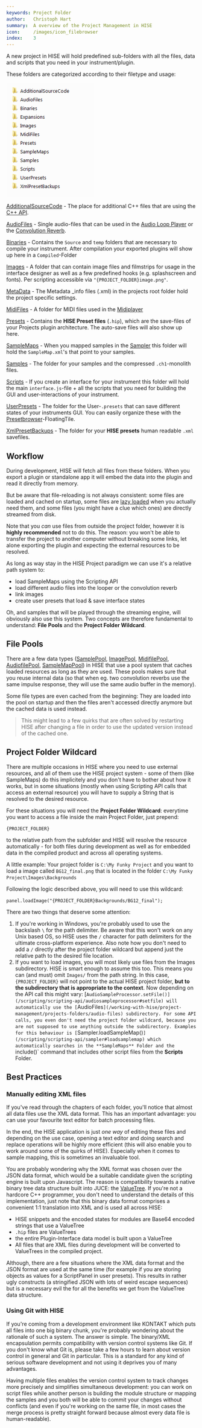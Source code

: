 ```yaml
---
keywords: Project Folder
author:   Christoph Hart
summary:  A overview of the Project Management in HISE
icon:     /images/icon_filebrowser
index:    3
---
```


A new project in HISE will hold predefined sub-folders with all the files, data and scripts that you need in your instrument/plugin.

These folders are categorized according to their filetype and usage:

![image folderstructure](images/custom/folder.png)

[AdditionalSourceCode](/working-with-hise/project-management/projects-folders/additional-source-code) - The place for additional C++ files that are using the [C++ API](/cpp_api).

[AudioFiles](/working-with-hise/project-management/projects-folders/audio-files) - Single audio-files that can be used in the [Audio Loop Player](/hise-modules/sound-generators/list/audiolooper) or the [Convolution Reverb](/hise-modules/effects/list/convolution).

[Binaries](/working-with-hise/project-management/projects-folders/binaries) - Contains the `Source` and `temp` folders that are necessary to compile your instrument. After compilation your exported plugins will show up here in a `Compiled`-Folder

[Images](/working-with-hise/project-management/projects-folders/images) - A folder that can contain image files and filmstrips for usage in the interface designer as well as a few predefined hooks (e.g. splashscreen and fonts). Per scripting accessible via `"{PROJECT_FOLDER}image.png"`.

[MetaData](/working-with-hise/project-management/projects-folders/meta-data) - The Metadata _info files (.xml) in the projects root folder hold the project specific settings.

[MidiFiles](/working-with-hise/project-management/projects-folders/midi-files) - A folder for MIDI files used in the [Midiplayer](/hise-modules/midi-processors/list/midiplayer)

[Presets](/working-with-hise/project-management/projects-folders/presets) - Contains the **HISE Preset files** (`.hip`), which are the save-files of your Projects plugin architecture. The auto-save files will also show up here.

[SampleMaps](/working-with-hise/project-management/projects-folders/sample-maps) - When you mapped samples in the [Sampler](/hise-modules/sound-generators/list/streamingsampler) this folder will hold the `SampleMap.xml`'s that point to your samples.

[Samples](/working-with-hise/project-management/projects-folders/samples) - The folder for your samples and the compressed `.ch1`-monolith files.

[Scripts](/working-with-hise/project-management/projects-folders/scripts) - If you create an interface for your instrument this folder will hold the main `interface.js`-file + all the scripts that you need for building the GUI and user-interactions of your instrument.

[UserPresets](/working-with-hise/project-management/projects-folders/user-presets) - The folder for the User-`.presets` that can save different states of your instruments GUI. You can easily organize these with the [Presetbrowser](/ui-components/floating-tiles/plugin/presetbrowser)-FloatingTile.

[XmlPresetBackups](/working-with-hise/project-management/projects-folders/xml-preset-backups) - The folder for your **HISE presets** human readable `.xml` savefiles. 



## Workflow 

During development, HISE will fetch all files from these folders. When you export a plugin or standalone app it will embed the data into the plugin and read it directly from memory. 

But be aware that file-reloading is not always consistent: some files are loaded and cached on startup, some files are [lazy loaded](https://en.wikipedia.org/wiki/Lazy_loading) when you actually need them, and some files (you might have a clue which ones) are directly streamed from disk. 

Note that you _can_ use files from outside the project folder, however it is **highly recommended** not to do this. The reason: you won't be able to transfer the project to another computer without breaking some links, let alone exporting the plugin and expecting the external resources to be resolved. 

As long as way stay in the HISE Project paradigm we can use it's a relative path system to: 
- load SampleMaps using the Scripting API
- load different audio files into the looper or the convolution reverb
- link images
- create user presets that load & save interface states

Oh, and samples that will be played through the streaming engine, will obviously also use this system. Two concepts are therefore fundamental to understand: **File Pools** and the **Project Folder Wildcard**.

## File Pools

There are a few data types ([SamplePool](/ui-components/floating-tiles/hise/samplepooltable), [ImagePool](/ui-components/floating-tiles/hise/imagepool), [MidifilePool](/ui-components/floating-tiles/hise/midifilepool), [AudiofilePool](/ui-components/floating-tiles/hise/audiofilepool), [SampleMapPool](/ui-components/floating-tiles/hise/samplemappool)) in HISE that use a pool system that caches loaded resources as long as they are used. These pools makes sure that you reuse internal data (so that when eg. two convolution reverbs use the same impulse response, they will use the same audio buffer in the memory).

Some file types are even cached from the beginning: They are loaded into the pool on startup and then the files aren't accessed directly anymore but the cached data is used instead. 

> This might lead to a few quirks that are often solved by restarting HISE after changing a file in order to use the updated version instead of the cached one.

## Project Folder Wildcard

There are multiple occasions in HISE where you need to use external resources, and all of them use the HISE project system - some of them (like SampleMaps) do this implicitely and you don't have to bother about how it works, but in some situations (mostly when using Scripting API calls that access an external resource) you will have to supply a String that is resolved to the desired resource. 

For these situations you will need the **Project Folder Wildcard**: everytime you want to access a file inside the main Project Folder, just prepend: 

```
{PROJECT_FOLDER}
``` 
to the relative path from the subfolder and HISE will resolve the resource automatically - for both files during development as well as for embedded data in the compiled product and across all operating systems.

A little example: Your project folder is `C:\My Funky Project` and you want to load a image called `BG12_final.png` that is located in the folder `C:\My Funky Project\Images\Backgrounds`

Following the logic described above, you will need to use this wildcard:

```
panel.loadImage("{PROJECT_FOLDER}Backgrounds/BG12_final");
```
There are two things that deserve some attention:

1. If you're working in Windows, you're probably used to use the backslash `\` for the path delimiter. Be aware that this won't work on any Unix based OS, so HISE uses the `/` character for path delimiters for the ultimate cross-platform experience. Also note how you don't need to add a `/` directly after the project folder wildcard but append just the relative path to the desired file location.
2. If you want to load images, you will most likely use files from the Images subdirectory. HISE is smart enough to assume this too. This means you can (and must) omit `Images/` from the path string. In this case, `{PROJECT_FOLDER}` will not point to the actual HISE project folder, **but to the subdirectory that is appropriate to the context**. Now depending on the API call this might vary: [`AudioSampleProcessor.setFile()](/scripting/scripting-api/audiosampleprocessor#setfile) will automatically use the [`AudioFiles`](/working-with-hise/project-management/projects-folders/audio-files) subdirectory. For some API calls, you even don't need the project folder wildcard, because you are not supposed to use anything outside the subdirectory. Examples for this behaviour is [`Sampler.loadSampleMap()`](/scripting/scripting-api/sampler#loadsamplemap) which automatically searches in the **SampleMaps** Folder and the `include()` command that includes other script files from the **Scripts** Folder.

## Best Practices

### Manually editing XML files

If you've read through the chapters of each folder, you'll notice that almost all data files use the XML data format. This has an important advantage: you can use your favourite text editor for batch processing files. 

In the end, the HISE application is just *one way* of editing these files and depending on the use case, opening a text editor and doing search and replace operations will be highly more efficient (this will also enable you to work around some of the quirks of HISE). Especially when it comes to sample mapping, this is sometimes an invaluable tool.

You are probably wondering why the XML format was chosen over the JSON data format, which would be a suitable candidate given the scripting engine is built upon Javascript. The reason is compatibility towards a native binary tree data structure built into JUCE: the [ValueTree](https://docs.juce.com/master/classValueTree.html). If you're not a hardcore C++ programmer, you don't need to understand the details of this implementation, just note that this binary data format comprises a convenient 1:1 translation into XML and is used all across HISE:
- HISE snippets and the encoded states for modules are Base64 encoded strings that use a ValueTree
- `.hip` files are ValueTrees
- the entire Plugin-Interface data model is built upon a ValueTree
- All files that are XML files during development will be converted to ValueTrees in the compiled project.

Although, there are a few situations where the XML data format and the JSON format are used at the same time (for example if you are storing objects as values for a ScriptPanel in user presets). This results in rather ugly constructs (a stringified JSON with lots of weird escape sequences) but is a necessary evil the for all the benefits we get from the ValueTree data structure.

### Using Git with HISE

If you're coming from a development environment like KONTAKT which puts all files into one big binary chunk, you're probably wondering about the rationale of such a system. The answer is simple. The binary/XML encapsulation permits compatibility with version control systems like Git. If you don't know what Git is, please take a few hours to learn about version control in general and Git in particular. This is a standard for any kind of serious software development and not using it deprives you of many advantages.

Having multiple files enables the version control system to track changes more precisely and simplifies simultaneous development: you can work on script files while another person is building the module structure or mapping the samples and you both will be able to commit your changes without conflicts (and even if you're working on the same file, in most cases the merge process is pretty straight forward because almost every data file is human-readable).
